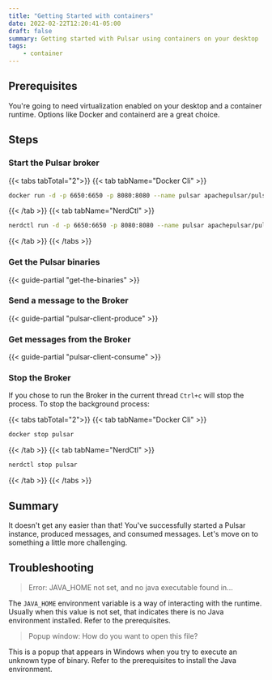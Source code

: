 ```yaml
---
title: "Getting Started with containers"
date: 2022-02-22T12:20:41-05:00
draft: false
summary: Getting started with Pulsar using containers on your desktop
tags:
    - container
---
```


## Prerequisites

You're going to need virtualization enabled on your desktop and a container runtime. Options like Docker and containerd are a great choice.

## Steps

### Start the Pulsar broker

{{< tabs tabTotal="2">}}
{{< tab tabName="Docker Cli" >}}

```bash
docker run -d -p 6650:6650 -p 8080:8080 --name pulsar apachepulsar/pulsar:2.9.1 bin/pulsar standalone
```

{{< /tab >}}
{{< tab tabName="NerdCtl" >}}

```bash
nerdctl run -d -p 6650:6650 -p 8080:8080 --name pulsar apachepulsar/pulsar:2.9.1 bin/pulsar standalone
```

{{< /tab >}}
{{< /tabs >}}

### Get the Pulsar binaries

{{< guide-partial "get-the-binaries" >}}

### Send a message to the Broker

{{< guide-partial "pulsar-client-produce" >}}

### Get messages from the Broker

{{< guide-partial "pulsar-client-consume" >}}

### Stop the Broker

If you chose to run the Broker in the current thread `Ctrl+c` will stop the process. To stop the background process:

{{< tabs tabTotal="2">}}
{{< tab tabName="Docker Cli" >}}

```bash
docker stop pulsar 
```

{{< /tab >}}
{{< tab tabName="NerdCtl" >}}

```bash
nerdctl stop pulsar 
```

{{< /tab >}}
{{< /tabs >}}

## Summary

It doesn't get any easier than that! You've successfully started a Pulsar instance, produced messages, and consumed messages. Let's move on to something a little more challenging.

<!-- {{< guide-next-steps page1="/getting-started/desktop/container.md" >}} -->

## Troubleshooting

> Error: JAVA_HOME not set, and no java executable found in...

The `JAVA_HOME` environment variable is a way of interacting with the runtime. Usually when this value is not set, that indicates there is no Java environment installed. Refer to the prerequisites.

> Popup window: How do you want to open this file?

This is a popup that appears in Windows when you try to execute an unknown type of binary. Refer to the prerequisites to install the Java environment.
